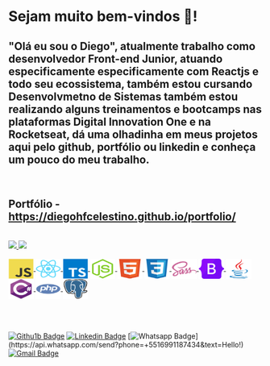# Sejam muito bem-vindos 👋!

## "Olá eu sou o Diego", atualmente trabalho como desenvolvedor Front-end Junior, atuando especificamente especificamente com Reactjs e todo seu ecossistema, também estou cursando Desenvolvmetno de Sistemas também estou realizando alguns treinamentos e bootcamps nas plataformas Digital Innovation One e na Rocketseat, dá uma olhadinha em meus projetos aqui pelo github, portfólio ou linkedin e conheça um pouco do meu trabalho.
</br>

## Portfólio - https://diegohfcelestino.github.io/portfolio/

</br>
<div>
  <a href="https://github.com/diegohfcelestino">
  <img height="180em" src="https://github-readme-stats.vercel.app/api?username=diegohfcelestino&show_icons=true&theme=dracula&include_all_commits=true&count_private=true"/>
  <img height="180em" src="https://github-readme-stats.vercel.app/api/top-langs/?username=diegohfcelestino&layout=compact&langs_count=7&theme=dracula"/>
</div>

  
<div style="display: inline_block"><br>
 
  <img align="center" alt="Miguel-Python" height="40" width="50" src="https://github.com/devicons/devicon/blob/master/icons/javascript/javascript-original.svg">
  <img align="center" alt="Miguel-Csharp" height="40" width="50" src="https://github.com/devicons/devicon/blob/master/icons/react/react-original.svg">
  <img align="center" alt="Miguel-Csharp" height="40" width="50" src="https://github.com/devicons/devicon/blob/master/icons/typescript/typescript-original.svg">
  <img align="center" alt="Miguel-Csharp" height="40" width="50" src="https://github.com/devicons/devicon/blob/master/icons/nodejs/nodejs-original.svg">
  <img align="center" alt="Miguel-Csharp" height="40" width="50" src="https://github.com/devicons/devicon/blob/master/icons/html5/html5-original.svg">
  <img align="center" alt="Miguel-Csharp" height="40" width="50" src="https://github.com/devicons/devicon/blob/master/icons/css3/css3-original.svg">
  <img align="center" alt="Miguel-Csharp" height="40" width="50" src="https://github.com/devicons/devicon/blob/master/icons/sass/sass-original.svg">
  <img align="center" alt="Miguel-Csharp" height="40" width="50" src="https://github.com/devicons/devicon/blob/master/icons/bootstrap/bootstrap-original.svg">
  <img align="center" alt="Miguel-Csharp" height="40" width="50" src="https://github.com/devicons/devicon/blob/master/icons/java/java-original.svg">
  <img align="center" alt="Miguel-Csharp" height="40" width="50" src="https://github.com/devicons/devicon/blob/master/icons/csharp/csharp-original.svg">
  <img align="center" alt="Miguel-Csharp" height="40" width="50" src="https://github.com/devicons/devicon/blob/master/icons/php/php-plain.svg">
  <img align="center" alt="Miguel-Csharp" height="40" width="50" src="https://github.com/devicons/devicon/blob/master/icons/postgresql/postgresql-original.svg">
  
  
 
</div>
  
</br>
</br>
</br>



[![Githu1b Badge](https://img.shields.io/badge/-Github-000?style=flat-square&logo=Github&logoColor=white&link=link_do_seu_perfil_no_github)](https://github.com/diegohfcelestino)
[![Linkedin Badge](https://img.shields.io/badge/-LinkedIn-blue?style=flat-square&logo=Linkedin&logoColor=white&link=https://www.linkedin.com/in/diego-ferreira-34b6348b/)](https://www.linkedin.com/in/diego-ferreira-34b6348b/)
[![Whatsapp Badge](https://img.shields.io/badge/-Whatsapp-4CA143?style=flat-square&labelColor=4CA143&logo=whatsapp&logoColor=white&link=https://api.whatsapp.com/send?phone=+5516991187434&text=Hello!)](https://api.whatsapp.com/send?phone=+5516991187434&text=Hello!)
[![Gmail Badge](https://img.shields.io/badge/-Gmail-c14438?style=flat-square&logo=Gmail&logoColor=white&link=mailto:diegohfcelestino@gmail.com)](mailto:diegohfcelestino@gmail.com)

  

